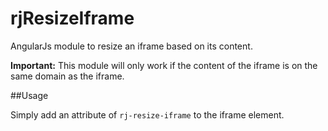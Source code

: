 rjResizeIframe
=========

AngularJs module to resize an iframe based on its content.

**Important:** This module will only work if the content of the iframe is on the same domain as the iframe.


##Usage

Simply add an attribute of `rj-resize-iframe` to the iframe element.

